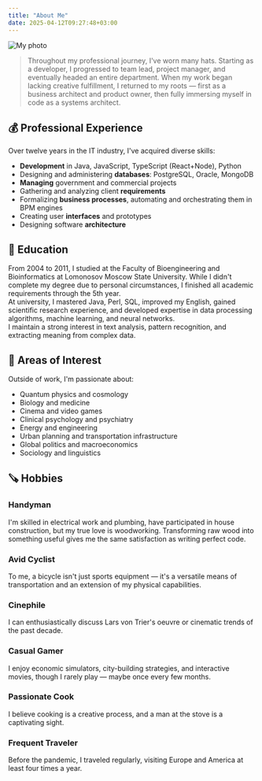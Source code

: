 ```yaml
---
title: "About Me"
date: 2025-04-12T09:27:48+03:00
---
```


![My photo](/images/userpic.jpg)

> Throughout my professional journey, I've worn many hats. Starting as a developer, I progressed to team lead, project manager, and eventually headed an entire department. When my work began lacking creative fulfillment, I returned to my roots — first as a business architect and product owner, then fully immersing myself in code as a systems architect.

## 💰 Professional Experience

Over twelve years in the IT industry, I've acquired diverse skills:

- **Development** in Java, JavaScript, TypeScript (React+Node), Python
- Designing and administering **databases**: PostgreSQL, Oracle, MongoDB
- **Managing** government and commercial projects
- Gathering and analyzing client **requirements**
- Formalizing **business processes**, automating and orchestrating them in BPM engines
- Creating user **interfaces** and prototypes
- Designing software **architecture**

## 🧬 Education

From 2004 to 2011, I studied at the Faculty of Bioengineering and Bioinformatics at Lomonosov Moscow State University. While I didn't complete my degree due to personal circumstances, I finished all academic requirements through the 5th year.  
At university, I mastered Java, Perl, SQL, improved my English, gained scientific research experience, and developed expertise in data processing algorithms, machine learning, and neural networks.  
I maintain a strong interest in text analysis, pattern recognition, and extracting meaning from complex data.

## 📖 Areas of Interest

Outside of work, I'm passionate about:

- Quantum physics and cosmology
- Biology and medicine
- Cinema and video games
- Clinical psychology and psychiatry
- Energy and engineering
- Urban planning and transportation infrastructure
- Global politics and macroeconomics
- Sociology and linguistics

## 🪚 Hobbies

### Handyman

I'm skilled in electrical work and plumbing, have participated in house construction, but my true love is woodworking. Transforming raw wood into something useful gives me the same satisfaction as writing perfect code.

### Avid Cyclist

To me, a bicycle isn't just sports equipment — it's a versatile means of transportation and an extension of my physical capabilities.

### Cinephile

I can enthusiastically discuss Lars von Trier's oeuvre or cinematic trends of the past decade.

### Casual Gamer

I enjoy economic simulators, city-building strategies, and interactive movies, though I rarely play — maybe once every few months.

### Passionate Cook

I believe cooking is a creative process, and a man at the stove is a captivating sight.

### Frequent Traveler

Before the pandemic, I traveled regularly, visiting Europe and America at least four times a year.